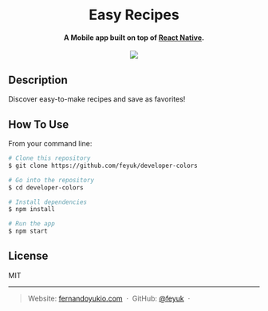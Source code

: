 <h1 align="center">
  <br>
  Easy Recipes
</h1>
<h4 align="center">A  Mobile app built on top of <a href="https://reactnative.dev/" target="_blank">React Native</a>.</h4>

<p align="center">
  <img src="[https://res.cloudinary.com/institutotrader/image/upload/v1665669792/0.%20Fernando.com/project-2.webp](https://res.cloudinary.com/institutotrader/image/upload/v1671457985/0.%20Fernando.com/comida-app.webp)" />
</p>

## Description

Discover easy-to-make recipes and save as favorites!

## How To Use

From your command line:
```bash
# Clone this repository
$ git clone https://github.com/feyuk/developer-colors

# Go into the repository
$ cd developer-colors

# Install dependencies
$ npm install

# Run the app
$ npm start
```
## License

MIT

---

> Website: [fernandoyukio.com](https://fernandoyukio.com) &nbsp;&middot;&nbsp;
> GitHub: [@feyuk](https://github.com/feyuk) &nbsp;&middot;&nbsp;


